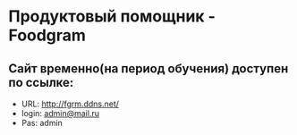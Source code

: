  # Продуктовый помощник - Foodgram

## Cайт временно(на период обучения) доступен по ссылке:
- URL: http://fgrm.ddns.net/
- login: admin@mail.ru
- Pas: admin
